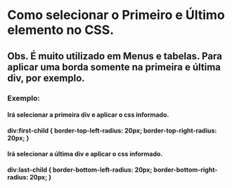 <strong>
<h1>Como selecionar o Primeiro e Último elemento no CSS.</h1>
    
<h2>Obs. É muito utilizado em Menus e tabelas. Para aplicar uma borda somente na primeira e última div, por exemplo.</h2>

<h3>Exemplo:</h3>
    
<h4>Irá selecionar a primeira div e aplicar o css informado.</h4>

div:first-child {
    border-top-left-radius: 20px;
    border-top-right-radius: 20px;
}


<h4>Irá selecionar a última div e aplicar o css informado.</h4>

div:last-child {
    border-bottom-left-radius: 20px;
    border-bottom-right-radius: 20px;
}
</strong>